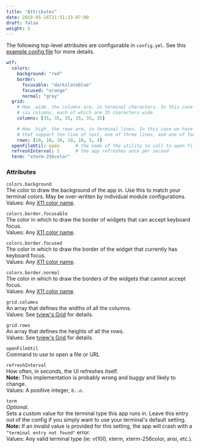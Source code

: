 ```yaml
---
title: "Attributes"
date: 2018-05-16T21:51:23-07:00
draft: false
weight: 5
---
```


The following top-level attributes are configurable in `config.yml`.
See this <a href="https://github.com/wtfutil/wtf/blob/master/_sample_configs/simple_config.yml">example config file</a> for more details.

```yaml
wtf:
  colors:
    background: "red"
    border:
      focusable: "darkslateblue"
      focused: "orange"
      normal: "gray"
  grid:
    # How _wide_ the columns are, in terminal characters. In this case we have
    # six columns, each of which are 35 characters wide
    columns: [35, 35, 35, 35, 35, 35]

    # How _high_ the rows are, in terminal lines. In this case we have five rows
    # that support ten line of text, one of three lines, and one of four
    rows: [10, 10, 10, 10, 10, 3, 4]
  openFileUtil: open      # the name of the utility to call to open files
  refreshInterval: 1      # the app refreshes once per second
  term: "xterm-256color"
```

### Attributes

`colors.background` <br />
The color to draw the background of the app in. Use this to match your
terminal colors. May be over-written by individual module
configurations. <br />
Values: Any <a href="https://en.wikipedia.org/wiki/X11_color_names">X11
color name</a>.

`colors.border.focusable` <br />
The color in which to draw the border of widgets that can accept
keyboard focus. <br />
Values: Any <a href="https://en.wikipedia.org/wiki/X11_color_names">X11
color name</a>.

`colors.border.focused` <br />
The color in which to draw the border of the widget that currently has
keyboard focus. <br />
Values: Any <a href="https://en.wikipedia.org/wiki/X11_color_names">X11
color name</a>.

`colors.border.normal` <br />
The color in which to draw the borders of the widgets that cannot accept
focus. <br/>
Values: Any <a href="https://en.wikipedia.org/wiki/X11_color_names">X11
color name</a>.

`grid.columns` <br />
An array that defines the widths of all the columns. <br />
Values: See <a href="https://github.com/rivo/tview/wiki/Grid">tview's
Grid</a> for details.

`grid.rows` <br />
An array that defines the heights of all the rows. <br />
Values: See <a href="https://github.com/rivo/tview/wiki/Grid">tview's
Grid</a> for details.

`openFileUtil` <br />
Command to use to open a file or URL

`refreshInterval` <br />
How often, in seconds, the UI refreshes itself. <br />
**Note:** This implementation is probably wrong and buggy and likely to
change. <br />
Values: A positive integer, `0..n`.

`term` <br />
_Optional_. <br />
Sets a custom value for the terminal type this app runs in. Leave this entry out of the config if you simply want to use your terminal's
default setting. <br />
**Note:** If an invalid value is provided for this setting, the app will
 crash with a `"terminal entry not found"` error. <br />
Values: Any valid terminal type (ie: vt100, xterm, xterm-256color, ansi,
etc.).
